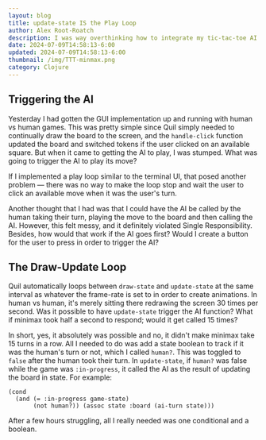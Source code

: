 ```yaml
---
layout: blog
title: update-state IS the Play Loop
author: Alex Root-Roatch
description: I was way overthinking how to integrate my tic-tac-toe AI into Quil
date: 2024-07-09T14:58:13-6:00
updated: 2024-07-09T14:58:13-6:00
thumbnail: /img/TTT-minmax.png
category: Clojure
---
```


## Triggering the AI

Yesterday I had gotten the GUI implementation up and running with human vs human games. This was pretty simple since Quil simply needed to continually draw the board to the screen, and the `handle-click` function updated the board and switched tokens if the user clicked on an available square. But when it came to getting the AI to play, I was stumped. What was going to trigger the AI to play its move? 

If I implemented a play loop similar to the terminal UI, that posed another problem &mdash; there was no way to make the loop stop and wait the user to click an available move when it was the user's turn.

Another thought that I had was that I could have the AI be called by the human taking their turn, playing the move to the board and then calling the AI. However, this felt messy, and it definitely violated Single Responsibility. Besides, how would that work if the AI goes first? Would I create a button for the user to press in order to trigger the AI?

## The Draw-Update Loop

Quil automatically loops between `draw-state` and `update-state` at the same interval as whatever the frame-rate is set to in order to create animations. In human vs human, it's merely sitting there redrawing the screen 30 times per second. Was it possible to have `update-state` trigger the AI function? What if minimax took half a second to respond; would it get called 15 times? 

In short, yes, it absolutely was possible and no, it didn't make minimax take 15 turns in a row. All I needed to do was add a state boolean to track if it was the human's turn or not, which I called `human?`. This was toggled to `false` after the human took their turn. In `update-state`, if `human?` was false while the game was `:in-progress`, it called the AI as the result of updating the board in state. For example:

```
(cond
  (and (= :in-progress game-state) 
       (not human?)) (assoc state :board (ai-turn state)))
```

After a few hours struggling, all I really needed was one conditional and a boolean. 
